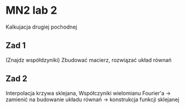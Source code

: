 # MN2 lab 2


Kalkujacja drugiej pochodnej

## Zad 1

(Znajdz współdzyniki) Zbudować macierz, rozwiązać układ równań

## Zad 2

Interpolacja krzywa sklejana,
Współczyniki wielomianu Fourier'a -> zamienić na budowanie układu równań -> konstrukcja funkcji sklejanej
